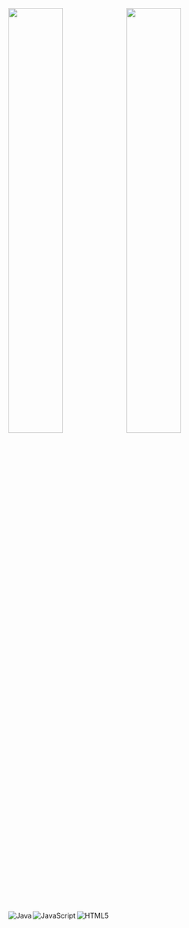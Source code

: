 <img align= "left" width="47%" src="https://github-readme-stats.vercel.app/api?username=emanuelageorgieva&show_icons=true&theme=merko" />
<img align= "left" width="47%" src="https://github-readme-stats.vercel.app/api/top-langs/?username=emanuelageorgieva&layout=compact)"  />


<img align= "left" alt="Java" src= "https://img.shields.io/badge/java-%23ED8B00.svg?style=for-the-badge&logo=java&logoColor=white" />
<img align= "left" alt="JavaScript" src= "https://img.shields.io/badge/javascript-%23323330.svg?style=for-the-badge&logo=javascript&logoColor=%23F7DF1E" />
<img align= "left" alt="HTML5" src= "https://img.shields.io/badge/html5-%23E34F26.svg?style=for-the-badge&logo=html5&logoColor=white" />
